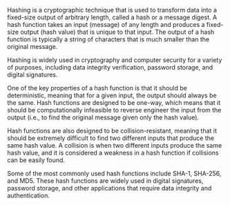Hashing is a cryptographic technique that is used to transform data into a fixed-size output of arbitrary length, called a hash or a message digest. A hash function takes an input (message) of any length and produces a fixed-size output (hash value) that is unique to that input. The output of a hash function is typically a string of characters that is much smaller than the original message.

Hashing is widely used in cryptography and computer security for a variety of purposes, including data integrity verification, password storage, and digital signatures.

One of the key properties of a hash function is that it should be deterministic, meaning that for a given input, the output should always be the same. Hash functions are designed to be one-way, which means that it should be computationally infeasible to reverse engineer the input from the output (i.e., to find the original message given only the hash value).

Hash functions are also designed to be collision-resistant, meaning that it should be extremely difficult to find two different inputs that produce the same hash value. A collision is when two different inputs produce the same hash value, and it is considered a weakness in a hash function if collisions can be easily found.

Some of the most commonly used hash functions include SHA-1, SHA-256, and MD5. These hash functions are widely used in digital signatures, password storage, and other applications that require data integrity and authentication.